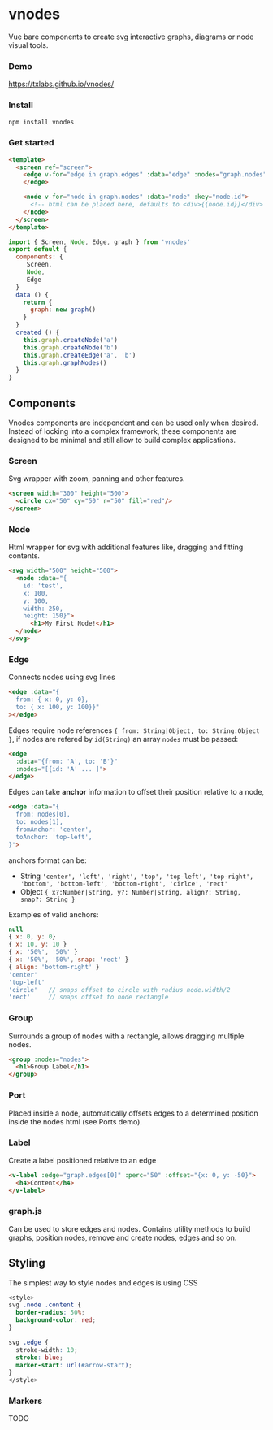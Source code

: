 # vnodes

Vue bare components to create svg interactive graphs, diagrams or node visual tools.

### Demo

https://txlabs.github.io/vnodes/

### Install

```bash
npm install vnodes
```

### Get started
```html
<template>
  <screen ref="screen">
    <edge v-for="edge in graph.edges" :data="edge" :nodes="graph.nodes" :key="edge.id">
    </edge>

    <node v-for="node in graph.nodes" :data="node" :key="node.id">
      <!-- html can be placed here, defaults to <div>{{node.id}}</div> -->
    </node>
  </screen>
</template>
```
```js
import { Screen, Node, Edge, graph } from 'vnodes'
export default {
  components: {
     Screen,
     Node,
     Edge
  }
  data () {
    return {
      graph: new graph()
    }
  }
  created () {
    this.graph.createNode('a')
    this.graph.createNode('b')
    this.graph.createEdge('a', 'b')
    this.graph.graphNodes()
  }
}
```

## Components

Vnodes components are independent and can be used only when desired. Instead of locking into a complex framework, these components are designed to be minimal and still allow to build complex applications.

### Screen

Svg wrapper with zoom, panning and other features.

```html
<screen width="300" height="500">
  <circle cx="50" cy="50" r="50" fill="red"/>
</screen>
```

### Node

Html wrapper for svg with additional features like, dragging and fitting contents.


```html
<svg width="500" height="500">
  <node :data="{
    id: 'test',
    x: 100,
    y: 100,
    width: 250,
    height: 150}">
      <h1>My First Node!</h1>
  </node>
</svg>
```

### Edge

Connects nodes using svg lines

```html
<edge :data="{
  from: { x: 0, y: 0},
  to: { x: 100, y: 100}}"
></edge>
```

Edges require node references `{ from: String|Object, to: String:Object }`, if nodes are refered by `id(String)` an array  `nodes` must be passed:

```html
<edge
  :data="{from: 'A', to: 'B'}"
  :nodes="[{id: 'A' ... ]">
</edge>
```

Edges can take **anchor** information to offset their position relative to a node,

```html
<edge :data="{
  from: nodes[0],
  to: nodes[1],
  fromAnchor: 'center',
  toAnchor: 'top-left',
}">
```
 anchors format can be:

* String `'center', 'left', 'right', 'top', 'top-left', 'top-right', 'bottom', 'bottom-left', 'bottom-right', 'cirlce', 'rect'`
* Object `{ x?:Number|String, y?: Number|String, align?: String, snap?: String }`

Examples of valid anchors:

```js
null
{ x: 0, y: 0}
{ x: 10, y: 10 }
{ x: '50%', '50%' }
{ x: '50%', '50%', snap: 'rect' }
{ align: 'bottom-right' }
'center'
'top-left'
'circle'   // snaps offset to circle with radius node.width/2
'rect'     // snaps offset to node rectangle
```

### Group

Surrounds a group of nodes with a rectangle, allows dragging multiple nodes.

```html
<group :nodes="nodes">
  <h1>Group Label</h1>
</group>
```

### Port

Placed inside a node, automatically offsets edges to a determined position inside the nodes html (see Ports demo).

### Label

Create a label positioned relative to an edge

```html
<v-label :edge="graph.edges[0]" :perc="50" :offset="{x: 0, y: -50}">
  <h4>Content</h4>
</v-label>
```

### graph.js

Can be used to store edges and nodes.
Contains utility methods to build graphs, position nodes, remove and create nodes, edges and so on.

## Styling

The simplest way to style nodes and edges is using CSS

```css
<style>
svg .node .content {
  border-radius: 50%;
  background-color: red;
}

svg .edge {
  stroke-width: 10;
  stroke: blue;
  marker-start: url(#arrow-start);
}
</style>
```

### Markers

TODO
